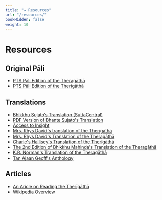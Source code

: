 ```yaml
---
title: "→ Resources"
url: "/resources/"
bookHidden: false
weight: 10
---
```


# Resources

## Original Pāli
- <a href="https://gretil.sub.uni-goettingen.de/gretil/2_pali/1_tipit/2_sut/5_khudd/theragou.htm" target="_blank" rel="noopener noreferrer">PTS Pāli Edition of the Theragāthā</a>
- <a href="https://gretil.sub.uni-goettingen.de/gretil/2_pali/1_tipit/2_sut/5_khudd/therigou.htm" target="_blank" rel="noopener noreferrer">PTS Pāli Edition of the Therīgāthā</a>

## Translations

- <a href="https://suttacentral.net/tha/en/sujato" target="_blank" rel="noopener noreferrer">Bhikkhu Sujato’s Translation (SuttaCentral)</a>
- <a href="https://ftp.budaedu.org/ebooks/pdf/EN385.pdf" target="blank" rel="noopener noreferrer">PDF Version of Bhante Sujato's Translation</a>
- <a href="https://accesstoinsight.org/tipitaka/kn/thag/index.html" target="_blank" rel="noopener noreferrer">Access to Insight</a>
- <a href="https://dn790002.ca.archive.org/0/items/psalmsofearlybud01davi/psalmsofearlybud01davi.pdf" target="blank" rel="noopener noreferrer">Mrs. Rhys David's translation of the Therīgāthā</a>
- <a href="https://ia600908.us.archive.org/16/items/psalmsofearlybud02davi/psalmsofearlybud02davi.pdf">Mrs. Rhys David's Translation of the Theragāthā</a>
- <a href="https://www.hup.harvard.edu/books/9780674427730" target="_blank" rel="noopener noreferrer">Charle's Hallisey's Translation of the Therīgāthā</a>
- <a href="https://api.learnbuddhism.org/files/internal/Bhikkhu-Mahinda-Therigatha-Edition-2.pdf" target="_blank" rel="noopener noreferrer">The 2nd Edition of Bhikkhu Mahinda's Translation of the Theragāthā</a>
- <a href="https://ia802909.us.archive.org/13/items/theragathaelderversesnormank.r.palitextsociety_173_I/Thera%20Gatha%20%28Elder%20Verses%29%20%20Norman%20K.R.%20Pali%20Text%20Society.pdf" target="_blank" rel="noopener noreferrer">K.R. Norman's Translation of the Theragāthā</a>
- <a href="https://www.dhammatalks.org/Archive/Writings/Ebooks/TheragathaTherigatha210221.pdf" target="_blank" rel="noopener noreferrer">Tan Ajaan Geoff's Anthology</a>

## Articles
- <a href="https://zmm.org/wp-content/uploads/2018/08/Reading-Therigatha.pdf" target="_blank" rel="noopener noreferrer">An Aricle on Reading the Therīgāthā</a>
- <a href="https://en.wikipedia.org/wiki/Theragatha" target="_blank" rel="noopener noreferrer">Wikipedia Overview</a>